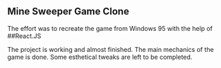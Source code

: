 ## Mine Sweeper Game Clone

The effort was to recreate the game from Windows 95 with the help of ##React.JS

The project is working and almost finished. The main mechanics of the game is done. Some esthetical tweaks are left to be completed.

